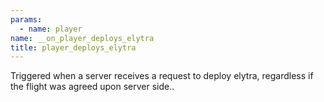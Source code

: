 ```yaml
---
params:
  - name: player
name: __on_player_deploys_elytra
title: player_deploys_elytra
---
```


Triggered when a server receives a request to deploy elytra, regardless if the
flight was agreed upon server side..
